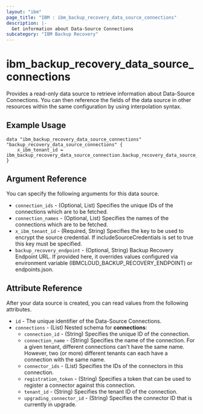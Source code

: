 ```yaml
---
layout: "ibm"
page_title: "IBM : ibm_backup_recovery_data_source_connections"
description: |-
  Get information about Data-Source Connections
subcategory: "IBM Backup Recovery"
---
```


# ibm_backup_recovery_data_source_connections

Provides a read-only data source to retrieve information about Data-Source Connections. You can then reference the fields of the data source in other resources within the same configuration by using interpolation syntax.

## Example Usage

```hcl
data "ibm_backup_recovery_data_source_connections" "backup_recovery_data_source_connections" {
	x_ibm_tenant_id = ibm_backup_recovery_data_source_connection.backup_recovery_data_source_connection_instance.x_ibm_tenant_id
}
```

## Argument Reference

You can specify the following arguments for this data source.

* `connection_ids` - (Optional, List) Specifies the unique IDs of the connections which are to be fetched.
* `connection_names` - (Optional, List) Specifies the names of the connections which are to be fetched.
* `x_ibm_tenant_id` - (Required, String) Specifies the key to be used to encrypt the source credential. If includeSourceCredentials is set to true this key must be specified.
* `backup_recovery_endpoint` - (Optional, String) Backup Recovery Endpoint URL. If provided here, it overrides values configured via environment variable (IBMCLOUD_BACKUP_RECOVERY_ENDPOINT) or endpoints.json.   

## Attribute Reference

After your data source is created, you can read values from the following attributes.

* `id` - The unique identifier of the Data-Source Connections.
* `connections` - (List) 
Nested schema for **connections**:
	* `connection_id` - (String) Specifies the unique ID of the connection.
	* `connection_name` - (String) Specifies the name of the connection. For a given tenant, different connections can't have the same name. However, two (or more) different tenants can each have a connection with the same name.
	* `connector_ids` - (List) Specifies the IDs of the connectors in this connection.
	* `registration_token` - (String) Specifies a token that can be used to register a connector against this connection.
	* `tenant_id` - (String) Specifies the tenant ID of the connection.
	* `upgrading_connector_id` - (String) Specifies the connector ID that is currently in upgrade.

